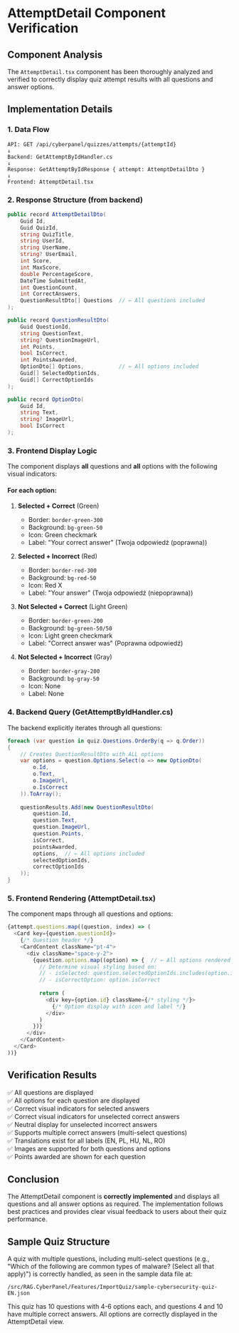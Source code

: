 # AttemptDetail Component Verification

## Component Analysis

The `AttemptDetail.tsx` component has been thoroughly analyzed and verified to correctly display quiz attempt results with all questions and answer options.

## Implementation Details

### 1. Data Flow
```
API: GET /api/cyberpanel/quizzes/attempts/{attemptId}
↓
Backend: GetAttemptByIdHandler.cs
↓
Response: GetAttemptByIdResponse { attempt: AttemptDetailDto }
↓
Frontend: AttemptDetail.tsx
```

### 2. Response Structure (from backend)
```csharp
public record AttemptDetailDto(
    Guid Id,
    Guid QuizId,
    string QuizTitle,
    string UserId,
    string UserName,
    string? UserEmail,
    int Score,
    int MaxScore,
    double PercentageScore,
    DateTime SubmittedAt,
    int QuestionCount,
    int CorrectAnswers,
    QuestionResultDto[] Questions  // ← All questions included
);

public record QuestionResultDto(
    Guid QuestionId,
    string QuestionText,
    string? QuestionImageUrl,
    int Points,
    bool IsCorrect,
    int PointsAwarded,
    OptionDto[] Options,           // ← All options included
    Guid[] SelectedOptionIds,
    Guid[] CorrectOptionIds
);

public record OptionDto(
    Guid Id,
    string Text,
    string? ImageUrl,
    bool IsCorrect
);
```

### 3. Frontend Display Logic

The component displays **all** questions and **all** options with the following visual indicators:

#### For each option:
1. **Selected + Correct** (Green)
   - Border: `border-green-300`
   - Background: `bg-green-50`
   - Icon: Green checkmark
   - Label: "Your correct answer" (Twoja odpowiedź (poprawna))

2. **Selected + Incorrect** (Red)
   - Border: `border-red-300`
   - Background: `bg-red-50`
   - Icon: Red X
   - Label: "Your answer" (Twoja odpowiedź (niepoprawna))

3. **Not Selected + Correct** (Light Green)
   - Border: `border-green-200`
   - Background: `bg-green-50/50`
   - Icon: Light green checkmark
   - Label: "Correct answer was" (Poprawna odpowiedź)

4. **Not Selected + Incorrect** (Gray)
   - Border: `border-gray-200`
   - Background: `bg-gray-50`
   - Icon: None
   - Label: None

### 4. Backend Query (GetAttemptByIdHandler.cs)

The backend explicitly iterates through all questions:
```csharp
foreach (var question in quiz.Questions.OrderBy(q => q.Order))
{
    // Creates QuestionResultDto with ALL options
    var options = question.Options.Select(o => new OptionDto(
        o.Id,
        o.Text,
        o.ImageUrl,
        o.IsCorrect
    )).ToArray();
    
    questionResults.Add(new QuestionResultDto(
        question.Id,
        question.Text,
        question.ImageUrl,
        question.Points,
        isCorrect,
        pointsAwarded,
        options,  // ← All options included
        selectedOptionIds,
        correctOptionIds
    ));
}
```

### 5. Frontend Rendering (AttemptDetail.tsx)

The component maps through all questions and options:
```typescript
{attempt.questions.map((question, index) => (
  <Card key={question.questionId}>
    {/* Question header */}
    <CardContent className="pt-4">
      <div className="space-y-2">
        {question.options.map((option) => {  // ← All options rendered
          // Determine visual styling based on:
          // - isSelected: question.selectedOptionIds.includes(option.id)
          // - isCorrectOption: option.isCorrect
          
          return (
            <div key={option.id} className={/* styling */}>
              {/* Option display with icon and label */}
            </div>
          )
        })}
      </div>
    </CardContent>
  </Card>
))}
```

## Verification Results

✅ All questions are displayed  
✅ All options for each question are displayed  
✅ Correct visual indicators for selected answers  
✅ Correct visual indicators for unselected correct answers  
✅ Neutral display for unselected incorrect answers  
✅ Supports multiple correct answers (multi-select questions)  
✅ Translations exist for all labels (EN, PL, HU, NL, RO)  
✅ Images are supported for both questions and options  
✅ Points awarded are shown for each question

## Conclusion

The AttemptDetail component is **correctly implemented** and displays all questions and all answer options as required. The implementation follows best practices and provides clear visual feedback to users about their quiz performance.

## Sample Quiz Structure

A quiz with multiple questions, including multi-select questions (e.g., "Which of the following are common types of malware? (Select all that apply)") is correctly handled, as seen in the sample data file at:

`/src/RAG.CyberPanel/Features/ImportQuiz/sample-cybersecurity-quiz-EN.json`

This quiz has 10 questions with 4-6 options each, and questions 4 and 10 have multiple correct answers. All options are correctly displayed in the AttemptDetail view.
